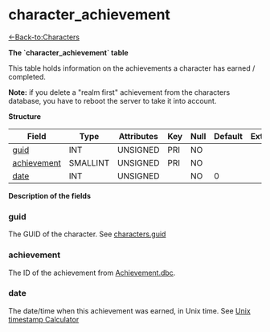 # character\_achievement

[<-Back-to:Characters](database-characters.md)

**The \`character\_achievement\` table**

This table holds information on the achievements a character has earned / completed.

**Note:** if you delete a "realm first" achievement from the characters database, you have to reboot the server to take it into account.

**Structure**

| Field            | Type        | Attributes | Key | Null | Default | Extra | Comment |
|------------------|-------------|------------|-----|------|---------|-------|---------|
| [guid][1]        | INT     | UNSIGNED   | PRI | NO   |         |       |         |
| [achievement][2] | SMALLINT | UNSIGNED   | PRI | NO   |         |       |         |
| [date][3]        | INT     | UNSIGNED   |     | NO   | 0       |       |         |

[1]: #guid
[2]: #achievement
[3]: #date

**Description of the fields**

### guid

The GUID of the character. See [characters.guid](characters_table_)

### achievement

The ID of the achievement from [Achievement.dbc](Achievement).

### date

The date/time when this achievement was earned, in Unix time. See [Unix timestamp Calculator](http://www.unixtimestamp.com/index.php)
